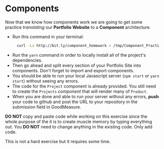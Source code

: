 # Components

Now that we know how components work we are going to get some practice _translating_ our **Portfolio Website** to a **Component** architecture.
 - Run this command in your terminal:
   ```bash
     curl -Ls http://bit.ly/component_homework > /tmp/Component_Practice && source /tmp/Component_Practice
   ```
 - Run the `yarn` command in order to locally install all of the project's dependencies.
 - Then go ahead and split every section of your Portfolio Site into components. Don't forget to import and export components.
 - You should be able to run your local Javascript server (`npm start` or `yarn start`) without seeing any errors.
 - The code for the `Project` component is already provided. You still need to create the `Projects` _component_ that will render many of `Product`.
 - When you are done and able to run your server without any errors, **push** your code to github and post the URL to your repository in the submission field in GoodMeasure.

**DO NOT** copy and paste code while working on this exercise since the whole purpose of the it is to create muscle memory by typing everything out.
You **DO NOT** need to change anything in the existing code. Only add code.

This is not a hard exercise but it requires some time.
